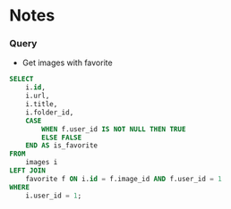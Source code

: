 # Notes

### Query

- Get images with favorite
```sql
SELECT 
    i.id, 
    i.url, 
    i.title, 
    i.folder_id, 
    CASE 
        WHEN f.user_id IS NOT NULL THEN TRUE 
        ELSE FALSE 
    END AS is_favorite
FROM 
    images i
LEFT JOIN 
    favorite f ON i.id = f.image_id AND f.user_id = 1
WHERE 
    i.user_id = 1;
```